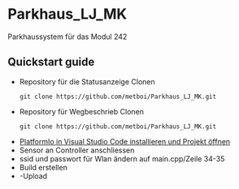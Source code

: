 # Parkhaus_LJ_MK
Parkhaussystem für das Modul 242

## Quickstart guide

- Repository für die Statusanzeige Clonen
  ```
  git clone https://github.com/metboi/Parkhaus_LJ_MK.git
  ```
- Repository für Wegbeschrieb Clonen
  ```
  git clone https://github.com/metboi/Parkhaus_LJ_MK.git
  ```
- [PlatformIo in Visual Studio Code installieren und Projekt öffnen](https://platformio.org/install/ide?install=vscode)
- Sensor an Controller anschliessen
- ssid und passwort für Wlan ändern auf main.cpp/Zeile 34-35
- Build erstellen
- -Upload
